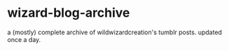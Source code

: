 # wizard-blog-archive
a (mostly) complete archive of wildwizardcreation's tumblr posts. updated once a day.

